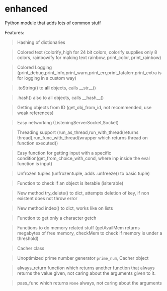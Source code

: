 # enhanced
Python module that adds lots of common stuff

Features:

> Hashing of dictionaries

> Colored text (colorify_high for 24 bit colors, colorify supplies only 8 colors, rainbowify for making text rainbow, print_color, print_rainbow)

> Colored Logging (print_debug,print_info,print_warn,print_err,print_fatalerr,print_extra is for logging in a custom way)

> .toString() to **all** objects, calls \_\_str\_\_()

> .hash() also to all objects, calls \_\_hash\_\_()

> Getting objects from ID (get_obj_from_id, not recommended, use weak references)

> Easy networking (ListeningServerSocket,Socket)

> Threading support (run_as_thread,run_with_thread(returns thread),run_func_with_thread(wrapper which returns thread on function executed))

> Easy function for getting input with a specific condition(get_from_choice_with_cond, where inp inside the eval function is input)

> Unfrozen tuples (unfrozentuple, adds .unfreeze() to basic tuple)

> Function to check if an object is iterable (isiterable)

> New method try_delete() to dict, attempts deletion of key, if non existent does not throw error

> New method index() to dict, works like on lists

> Function to get only a character getch

> Functions to do memory related stuff (getAvailMem returns megabytes of free memory, checkMem to check if memory is under a threshold)

> Cacher class

> Unoptimized prime number generator `prime_num`, Cacher object

> always_return function which returns another function that always returns the value given, not caring about the arguments given to it.

> pass_func which returns `None` always, not caring about the arguments
